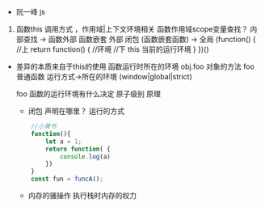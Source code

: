 - 阮一峰 js

1. 函数this 调用方式 ，作用域|上下文环境相关
    函数作用域scope变量查找？
    内部查找 -> 函数外部  函数嵌套 外部 闭包    (函数嵌套函数) -> 全局
(function() {
    //上
    return function() {
    //环境
    //下
    this 当前的运行环境
    }
})()


- 差异的本质来自于this的使用
    函数运行时所在的环境
    obj.foo 对象的方法
    foo 普通函数 运行方式->所在的环境
    (window|global|strict)
    
    foo 函数的运行环境有什么决定 
    原子级别 原理
    - 闭包 声明在哪里？ 运行的方式
    ```js
        //小黄书
        function(){
            let a = 1;
            return function( {
                console.log(a)
            })
        }
        const fun = funcA();
    ```
    - 内存的骚操作
        执行栈时内存的权力